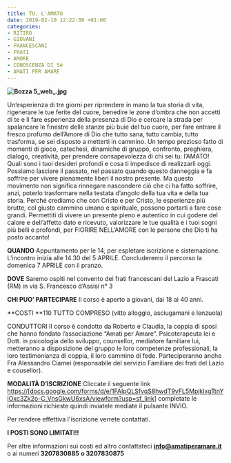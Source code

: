 ```yaml
---
title: TU. L'AMATO
date: 2019-02-10 12:22:00 +01:00
categories:
- RITIRO
- GIOVANI
- FRANCESCANI
- FRATI
- AMORE
- CONOSCENZA DI Sè
- AMATI PER AMARE
---
```


**![Bozza 5_web_.jpg](/uploads/Bozza%205_web_.jpg)**

Un’esperienza di tre giorni per riprendere in mano la tua storia di vita, rigenerare le tue ferite del cuore, benedire le zone d’ombra che non accetti di te e lì fare esperienza della presenza di Dio e cercare la strada per spalancare le finestre delle stanze più buie del tuo cuore, per fare entrare il fresco profumo dell’Amore di Dio che tutto sana, tutto cambia, tutto trasforma, se sei disposto a metterti in cammino.
Un tempo prezioso fatto di momenti di gioco, catechesi, dinamiche di gruppo, confronto, preghiera, dialogo, creatività, per prendere consapevolezza di chi sei tu: l’AMATO! Quali sono i tuoi desideri profondi e cosa ti impedisce di realizzarli oggi.
Possiamo lasciare il passato, nel passato quando questo danneggia e fa soffrire per vivere pienamente liberi il nostro presente. Ma questo movimento non significa rinnegare nascondere ciò che ci ha fatto soffrire, anzi, poterlo trasformare nella testata d’angolo della tua vita e della tua storia. Perché crediamo che con Cristo e per Cristo, le esperienze più brutte, col giusto cammino umano e spirituale, possono portarti a fare cose grandi. Permettiti di vivere un presente pieno e autentico in cui godere del calore e dell’affetto dato e ricevuto, valorizzare le tue qualità e i tuoi sogni più belli e profondi, per FIORIRE NELL’AMORE con le persone che Dio ti ha posto accanto!

**QUANDO**
Appuntamento per le 14, per espletare iscrizione e sistemazione. L’incontro inizia alle 14.30 del 5 APRILE. Concluderemo il percorso la domenica 7 APRILE con il pranzo.

**DOVE**
Saremo ospiti nel convento dei frati francescani del Lazio a Frascati (RM) in via S. Francesco d’Assisi n° 3

**CHI PUO’ PARTECIPARE** Il corso è aperto a giovani, dai 18 ai 40 anni.

**COSTI **110 TUTTO COMPRESO (vitto alloggio, asciugamani e lenzuola)

CONDUTTORI Il corso è condotto da Roberto e Claudia, la coppia di sposi che hanno fondato l’associazione “Amati per Amare”. Psicoterapeuta lei e Dott. in psicologia dello sviluppo, counsellor, mediatore familiare lui, metteranno a disposizione del gruppo le loro competenze professionali, la loro testimonianza di coppia, il loro cammino di fede. Parteciperanno anche Fra Alessandro Ciamei (responsabile del servizio Familiare dei frati del Lazio e cousellor).

**MODALITÀ D’ISCRIZIONE** Cliccate il seguente link [https://\[docs.google.com/forms/d/e/1FAIpQLSfvqS8hwdT9vFL5MpjkIxgTtnYlOxc3Zk2o-C_VnsGkwU6xsA/viewform?usp=sf_link\]](http://docs.google.com/forms/d/e/1FAIpQLSfvqS8hwdT9vFL5MpjkIxgTtnYlOxc3Zk2o-C_VnsGkwU6xsA/viewform?usp=sf_link)
completate le informazioni richieste quindi inviatele mediate il pulsante INVIO.

Per rendere effettiva l'iscrizione verrete contattati.

**I POSTI SONO LIMITATI!!**

Per altre informazioni sui costi ed altro contattateci
**info@amatiperamare.it** o ai numeri **3207830885** **o 3207830875**